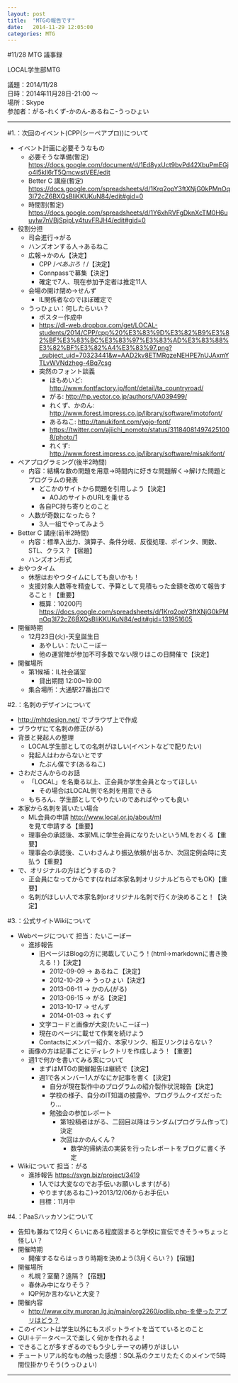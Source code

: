 ```yaml
---
layout: post
title:  "MTGの報告です"
date:   2014-11-29 12:05:00
categories: MTG
---
```


#11/28 MTG 議事録

LOCAL学生部MTG　　

議題：2014/11/28  
日時：2014年11月28日-21:00 ～  
場所：Skype  
参加者：がる-れくず-かのん-あるねこ-うっひょい  

----------------------------------------------------------------------

#1.：次回のイベント(CPP(シーペアプロ))について
- イベント計画に必要そうなもの
    - 必要そうな準備(暫定) https://docs.google.com/document/d/1Ed8yxUct9bvPd42XbuPmEGjo4I5kll6rT5QmcwstVEE/edit
    - Better C 講座(暫定) https://docs.google.com/spreadsheets/d/1Krq2opY3ftXNjG0kPMnOq3I72cZ6BXQsBIiKKUKuN84/edit#gid=0
    - 時間割(暫定) https://docs.google.com/spreadsheets/d/1Y6xhRVFgDknXcTM0H6uuyIw7nVBjSpjpLy4tuvFRJH4/edit#gid=0
- 役割分担
    - 司会進行→がる
    - ハンズオンする人→あるねこ
    - 広報→かのん【決定】
        - CPP /*ぺあぷろ！*/【決定】
        - Connpassで募集【決定】
        - 確定で7人、現在参加予定者は推定11人
    - 会場の開け閉め→せんず
        - IL関係者なのでほぼ確定で
    - うっひょい：何したらいい？
        - ポスター作成中
        - https://dl-web.dropbox.com/get/LOCAL-students/2014/CPP/cpp%20%E3%83%9D%E3%82%B9%E3%82%BF%E3%83%BC%E3%83%97%E3%83%AD%E3%83%88%E3%82%BF%E3%82%A4%E3%83%97.png?_subject_uid=70323441&w=AAD2kv8ETMRgzeNEHPE7nUJAxmYTLvWVNdzheg-4Bq7csg
        - 突然のフォント談義
            - ほもめいど: http://www.fontfactory.jp/font/detail/ta_countryroad/
            - がる: http://hp.vector.co.jp/authors/VA039499/
            - れくず、かのん: http://www.forest.impress.co.jp/library/software/imotofont/
            - あるねこ: http://tanukifont.com/yojo-font/
            - https://twitter.com/ajiichi_nomoto/status/311840814974251008/photo/1
            - れくず: http://www.forest.impress.co.jp/library/software/misakifont/
- ペアプログラミング(後半2時間)
    - 内容：結構な数の問題を用意→時間内に好きな問題解く→解けた問題とプログラムの発表
        - どこかのサイトから問題を引用しよう【決定】
            - AOJのサイトのURLを乗せる
        - 各自PC持ち寄りとのこと
    - 人数が奇数になったら？
        - 3人一組でやってみよう
- Better C 講座(前半2時間)
    - 内容：標準入出力、演算子、条件分岐、反復処理、ポインタ、関数、STL、クラス？【宿題】
    - ハンズオン形式
- おやつタイム
    - 休憩はおやつタイムにしても良いかも！
    - 支援対象人数等を精査して、予算として見積もった金額を改めて報告すること！【重要】
        - 概算：10200円 https://docs.google.com/spreadsheets/d/1Krq2opY3ftXNjG0kPMnOq3I72cZ6BXQsBIiKKUKuN84/edit#gid=131951605
- 開催時期
    - 12月23日(火)-天皇誕生日
        - あやしい：たいこーぼー
        - 他の運営陣が参加不可多数でない限りはこの日開催で【決定】
- 開催場所
    - 第1候補：IL社会議室
        - 貸出期間 12:00~19:00
    - 集合場所：大通駅27番出口で

#2.：名刺のデザインについて
- http://mhtdesign.net/ でブラウザ上で作成
- ブラウザにて名刺の修正(がる)
- 背景と発起人の整理
    - LOCAL学生部としての名刺がほしい(イベントなどで配りたい)
    - 発起人はわからないとです
        - たぶん僕です(あるねこ)
- さわださんからのお話
    - 「LOCAL」を名乗る以上、正会員か学生会員となってほしい
        - その場合はLOCAL側で名刺を用意できる
    - もちろん、学生部としてやりたいのであればやっても良い
- 本家から名刺を貰いたい場合
    - ML会員の申請 http://www.local.or.jp/about/ml を見て申請する【重要】
    - 理事会の承認後、本家MLに学生会員になりたいというMLをおくる【重要】
    - 理事会の承認後、こいわさんより振込依頼が出るか、次回定例会時に支払う【重要】
- で、オリジナルの方はどうするの？
    - 正会員になってからです(なれば本家名刺オリジナルどちらでもOK)【重要】
    - 名刺がほしい人で本家名刺orオリジナル名刺で行くか決めること！【決定】

#3.：公式サイトWikiについて
- Webページについて 担当：たいこーぼー
    - 進捗報告
        - 旧ページはBlogの方に掲載していこう！(html→markdownに書き換える！)【決定】
            - 2012-09-09 -> あるねこ【決定】
            - 2012-10-29 -> うっひょい【決定】
            - 2013-06-11 -> かのん(がる)
            - 2013-06-15 -> がる【決定】
            - 2013-10-17 -> せんず
            - 2014-01-03 -> れくず
        - 文字コードと画像が大変(たいこーぼー)
        - 現在のページに載せて作業を続けよう
        - Contactsにメンバー紹介、本家リンク、相互リンクはらない？
    - 画像の方は記事ごとにディレクトリを作成しよう！【重要】
    - 週1で何かを書いてみる案について
        - まずはMTGの開催報告は継続で【決定】
        - 週1で各メンバー1人がなにか記事を書く【決定】
            - 自分が現在製作中のプログラムの紹介製作状況報告【決定】
            - 学校の様子、自分のIT知識の披露や、プログラムクイズだったり…
            - 勉強会の参加レポート
                - 第1投稿者はがる、二回目以降はランダム(プログラム作って)決定
                - 次回はかのんくん？
                    - 数学的帰納法の実装を行ったレポートをブログに書く予定
- Wikiについて 担当：がる
    - 進捗報告 https://svgn.biz/project/3419
        - 1人では大変なのでお手伝いお願いします(がる)
        - やります(あるねこ)→2013/12/06からお手伝い
        - 目標：11月中

#4.：PaaSハッカソンについて
- 告知も兼ねて12月くらいにある程度固まると学校に宣伝できそう→ちょっと怪しい？
- 開催時期
    - 開催するならはっきり時期を決めよう(3月くらい？)【宿題】
- 開催場所
    - 札幌？室蘭？遠隔？【宿題】
    - 春休み中になりそう？
    - IQP何か言わないと大変？
- 開催内容
    - http://www.city.muroran.lg.jp/main/org2260/odlib.php-を使ったアプリはどう？
- このイベントは学生以外にもスポットライトを当てているとのこと
- GUI＋データベースで楽しく何かを作れるよ！
- できることが多すぎるのでもう少しテーマの縛りがほしい
- チュートリアル的なもの触った感想：SQL系のクエリたたくのメインで5時間位掛かりそう(うっひょい)

---------------------------------------------------------------------
